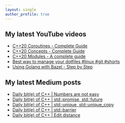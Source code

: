 ```yaml
---
layout: single
author_profile: true
---
```


## My latest YouTube videos

<!--START_SECTION:youtube-->
* [C++20 Coroutines - Complete Guide](https://www.youtube.com/watch?v=w-dmOHhBX9o)
* [C++20 Concepts  - Complete Guide](https://www.youtube.com/watch?v=1So7onMFxJM)
* [C++20 Modules - A complete guide](https://www.youtube.com/watch?v=WRCwciJ5MTE)
* [Best way to manage your dotfiles #linux #git #shorts](https://www.youtube.com/watch?v=LHrB4TcU1JM)
* [Using Golang with Bazel - Step by Step](https://www.youtube.com/watch?v=mXLrk0ipwz4)
<!--END_SECTION:youtube-->

## My latest Medium posts

<!--START_SECTION:medium-->
* [Daily bit(e) of C++ | Numbers are not easy](https://medium.com/@simontoth/daily-bit-e-of-c-numbers-are-not-easy-74431416e754?source=rss-1e1de1006a93------2)
* [Daily bit(e) of C++ | std::promise, std::future](https://medium.com/@simontoth/daily-bit-e-of-c-std-promise-std-future-3cc9fb72b566?source=rss-1e1de1006a93------2)
* [Daily bit(e) of C++ | std::unique, std::unique_copy](https://medium.com/@simontoth/daily-bit-e-of-c-std-unique-std-unique-copy-6bd5ceb8ee0?source=rss-1e1de1006a93------2)
* [Daily bit(e) of C++ | std::barrier](https://medium.com/@simontoth/daily-bit-e-of-c-std-barrier-b52ec8e39fd7?source=rss-1e1de1006a93------2)
* [Daily bit(e) of C++ | Edit distance](https://medium.com/@simontoth/daily-bit-e-of-c-edit-distance-a8045c6766a6?source=rss-1e1de1006a93------2)
<!--END_SECTION:medium-->